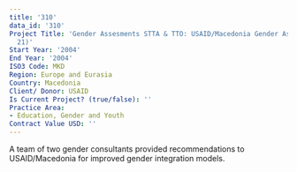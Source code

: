 ```yaml
---
title: '310'
data_id: '310'
Project Title: 'Gender Assesments STTA & TTO: USAID/Macedonia Gender Assessment (TDY
  21)'
Start Year: '2004'
End Year: '2004'
ISO3 Code: MKD
Region: Europe and Eurasia
Country: Macedonia
Client/ Donor: USAID
Is Current Project? (true/false): ''
Practice Area:
- Education, Gender and Youth
Contract Value USD: ''
---
```


A team of two gender consultants provided recommendations to USAID/Macedonia for improved gender integration models.